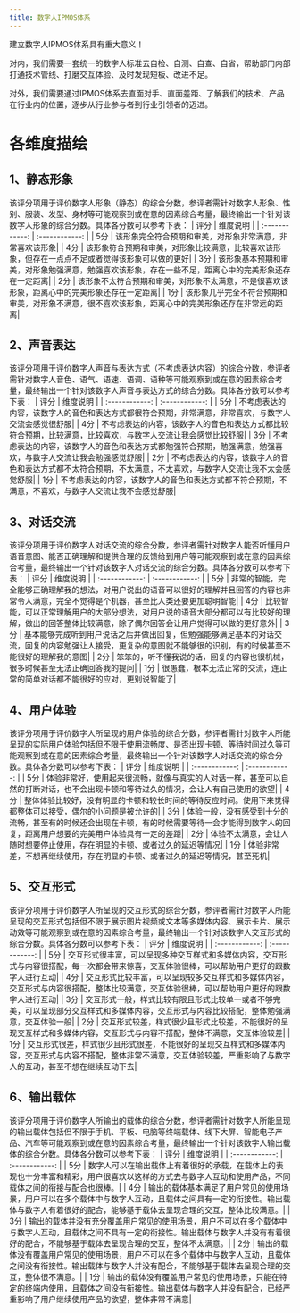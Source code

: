 ```yaml
---
title: 数字人IPMOS体系
---
```


建立数字人IPMOS体系具有重大意义！

对内，我们需要一套统一的数字人标准去自检、自测、自查、自省，帮助部门内部打通技术管线、打磨交互体验、及时发现短板、改进不足。

对外，我们需要通过IPMOS体系去直面对手、直面差距、了解我们的技术、产品在行业内的位置，逐步从行业参与者到行业引领者的迈进。

# 各维度描绘

## 1、静态形象

该评分项用于评价数字人形象（静态）的综合分数，参评者需针对数字人形象、性别、服装、发型、身材等可能观察到或在意的因素综合考量，最终输出一个针对该数字人形象的综合分数。具体各分数可以参考下表：
|  评分 | 维度说明 |
| :------------: | :------------: |
| 5分	| 该形象完全符合预期和审美，对形象非常满意，非常喜欢该形象| 
| 4分	| 该形象符合预期和审美，对形象比较满意，比较喜欢该形象，但存在一点点不足或者觉得该形象可以做的更好| 
| 3分	| 该形象基本预期和审美，对形象勉强满意，勉强喜欢该形象，存在一些不足，距离心中的完美形象还存在一定距离| 
| 2分	| 该形象不太符合预期和审美，对形象不太满意，不是很喜欢该形象，距离心中的完美形象还存在一定距离| 
| 1分	| 该形象几乎完全不符合预期和审美，对形象不满意，很不喜欢该形象，距离心中的完美形象还存在非常远的距离| 

## 2、声音表达
该评分项用于评价数字人声音与表达方式（不考虑表达内容）的综合分数，参评者需针对数字人音色、语气、语速、语调、语种等可能观察到或在意的因素综合考量，最终输出一个针对该数字人声音与表达方式的综合分数。具体各分数可以参考下表：
|  评分 | 维度说明 |
| :------------: | :------------: |
| 5分	| 不考虑表达的内容，该数字人的音色和表达方式都很符合预期，非常满意，非常喜欢，与数字人交流会感觉很舒服| 
| 4分	| 不考虑表达的内容，该数字人的音色和表达方式都比较符合预期，比较满意，比较喜欢，与数字人交流让我会感觉比较舒服| 
| 3分	| 不考虑表达的内容，该数字人的音色和表达方式都勉强符合预期，勉强满意，勉强喜欢，与数字人交流让我会勉强感觉舒服| 
| 2分	| 不考虑表达的内容，该数字人的音色和表达方式都不太符合预期，不太满意，不太喜欢，与数字人交流让我不太会感觉舒服| 
| 1分	| 不考虑表达的内容，该数字人的音色和表达方式都不符合预期，不满意，不喜欢，与数字人交流让我不会感觉舒服| 

## 3、对话交流
该评分项用于评价数字人对话交流的综合分数，参评者需针对数字人能否听懂用户语音意图、能否正确理解和提供合理的反馈给到用户等可能观察到或在意的因素综合考量，最终输出一个针对该数字人对话交流的综合分数。具体各分数可以参考下表：
|  评分 | 维度说明 |
| :------------: | :------------: |
| 5分	| 非常的智能，完全能够正确理解我的想法，对用户说出的语音可以很好的理解并且回答的内容也非常令人满意，完全不觉得是个机器，甚至比人类还要更加聪明智能| 
| 4分	| 比较智能，可以正常理解用户的大部分想法，对用户说的语音大部分都可以有比较好的理解，做出的回答整体比较满意，除了偶尔回答会让用户觉得可以做的更好意外| 
| 3分	| 基本能够完成听到用户说话之后并做出回复，但勉强能够满足基本的对话交流，回复的内容勉强让人接受，更复杂的意图就不能够很的识别，有的时候甚至不能很好的理解我的意图| 
| 2分	| 笨笨的，听不懂我说的话，回复的内容也很机械，很多时候甚至无法正确回答我的提问| 
| 1分	| 很愚蠢，根本无法正常的交流，连正常的简单对话都不能很好的应对，更别说智能了| 

## 4、用户体验
该评分项用于评价数字人所呈现的用户体验的综合分数，参评者需针对数字人所能呈现的实际用户体验包括但不限于使用流畅度、是否出现卡顿、等待时间过久等可能观察到或在意的因素综合考量，最终输出一个针对该数字人对话交流的综合分数。具体各分数可以参考下表：
|  评分 | 维度说明 |
| :------------: | :------------: |
| 5分	| 体验非常好，使用起来很流畅，就像与真实的人对话一样，甚至可以自然的打断对话，也不会出现卡顿和等待过久的情况，会让人有自己使用的欲望| 
| 4分	| 整体体验比较好，没有明显的卡顿和较长时间的等待反应时间。使用下来觉得都整体可以接受，偶尔的小问题是被允许的| 
| 3分	| 体验一般，没有感受到十分的流畅，甚至有的时候还会出现在卡顿，有的时候需要等待一会才能得到数字人的回复，距离用户想要的完美用户体验具有一定的差距| 
| 2分	| 体验不太满意，会让人随时想要停止使用，存在明显的卡顿、或者过久的延迟等情况| 
| 1分	| 体验非常差，不想再继续使用，存在明显的卡顿、或者过久的延迟等情况，甚至死机| 

## 5、交互形式
该评分项用于评价数字人所呈现的交互形式的综合分数，参评者需针对数字人所能呈现的交互形式包括但不限于展示图片视频或文本等多媒体内容、展示卡片、展示动效等可能观察到或在意的因素综合考量，最终输出一个针对该数字人交互形式的综合分数。具体各分数可以参考下表：
|  评分 | 维度说明 |
| :------------: | :------------: |
| 5分	| 交互形式很丰富，可以呈现多种交互样式和多媒体内容，交互形式与内容很搭配，每一次都会带来惊喜，交互体验很棒，可以帮助用户更好的跟数字人进行互动| 
| 4分	| 交互形式比较丰富，可以呈现较多交互样式和多媒体内容，交互形式与内容很搭配，整体比较满意，交互体验很棒，可以帮助用户更好的跟数字人进行互动| 
| 3分	| 交互形式一般，样式比较有限且形式比较单一或者不够完美，可以呈现部分交互样式和多媒体内容，交互形式与内容比较搭配，整体勉强满意，交互体验一般| 
| 2分	| 交互形式较差，样式很少且形式比较差，不能很好的呈现交互样式和多媒体内容，交互形式与内容不搭配，整体不满意，交互体验较差| 
| 1分	| 交互形式很差，样式很少且形式很差，不能很好的呈现交互样式和多媒体内容，交互形式与内容不搭配，整体非常不满意，交互体验较差，严重影响了与数字人的互动，甚至不想在继续互动下去| 

## 6、输出载体
该评分项用于评价数字人所输出的载体的综合分数，参评者需针对数字人所能呈现的输出载体包括但不限于手机、平板、电脑等终端载体、线下大屏、智能电子产品、汽车等可能观察到或在意的因素综合考量，最终输出一个针对该数字人输出载体的综合分数。具体各分数可以参考下表：
|  评分 | 维度说明 |
| :------------: | :------------: |
| 5分	| 数字人可以在输出载体上有着很好的承载，在载体上的表现也十分丰富和精彩，用户很喜欢以这样的方式去与数字人互动和使用产品，不同载体之间的衔接与配合也很棒。| 
| 4分	| 输出的载体基本满足了用户常见的使用场景，用户可以在多个载体中与数字人互动，且载体之间具有一定的衔接性。输出载体与数字人有着很好的配合，能够基于载体去呈现合理的交互，整体比较满意。| 
| 3分	| 输出的载体并没有充分覆盖用户常见的使用场景，用户不可以在多个载体中与数字人互动，且载体之间不具有一定的衔接性。输出载体与数字人并没有有着很好的配合，不能够基于载体去呈现合理的交互，整体不太满意。| 
| 2分	| 输出的载体没有覆盖用户常见的使用场景，用户不可以在多个载体中与数字人互动，且载体之间没有衔接性。输出载体与数字人并没有配合，不能够基于载体去呈现合理的交互，整体很不满意。| 
| 1分	| 输出的载体没有覆盖用户常见的使用场景，只能在特定的终端内使用，且载体之间没有衔接性。输出载体与数字人并没有配合，已经严重影响了用户继续使用产品的欲望，整体非常不满意| 


